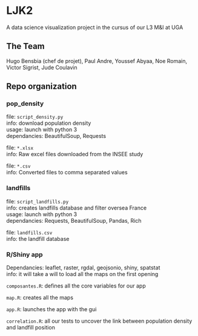 # LJK2
A data science visualization project in the cursus of our L3 M&I at UGA

## The Team

Hugo Bensbia (chef de projet), Paul Andre, Youssef Abyaa, Noe Romain, Victor Sigrist, Jude Coulavin

## Repo organization

### pop_density

file: `script_density.py`  
info: download population density  
usage: launch with python 3  
dependancies: BeautifulSoup, Requests  

file: `*.xlsx`  
info: Raw excel files downloaded from the INSEE study  

file: `*.csv`  
info: Converted files to comma separated values  

### landfills

file: `script_landfills.py`  
info: creates landfills database and filter oversea France  
usage: launch with python 3  
dependancies: Requests, BeautifulSoup, Pandas, Rich

file: `landfills.csv`  
info: the landfill database  

### R/Shiny app

Dependancies: leaflet, raster, rgdal, geojsonio, shiny, spatstat   
info: it will take a will to load all the maps on the first opening

`composantes.R`: defines all the core variables for our app  

`map.R`: creates all the maps  

`app.R`: launches the app with the gui

`correlation.R`: all our tests to uncover the link between population density and landfill position
